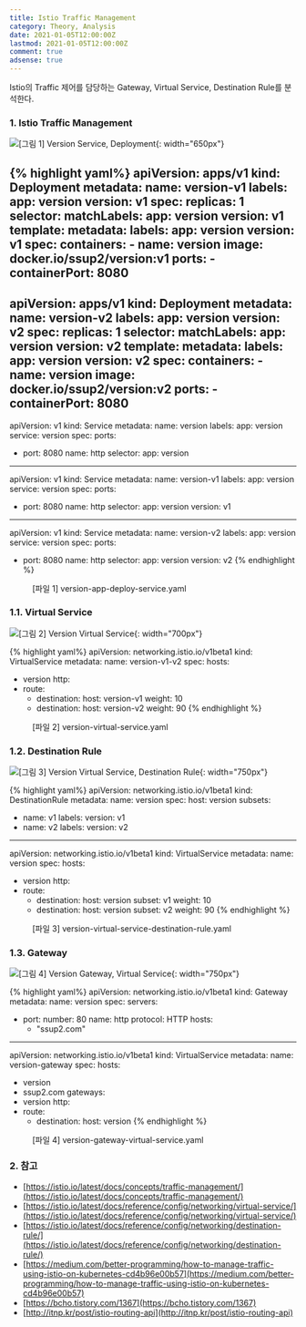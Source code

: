 ```yaml
---
title: Istio Traffic Management
category: Theory, Analysis
date: 2021-01-05T12:00:00Z
lastmod: 2021-01-05T12:00:00Z
comment: true
adsense: true
---
```


Istio의 Traffic 제어를 담당하는 Gateway, Virtual Service, Destination Rule를 분석한다.

### 1. Istio Traffic Management

![[그림 1] Version Service, Deployment]({{site.baseurl}}/images/theory_analysis/Istio_Traffic_Management/Version_Service_Deploy.PNG){: width="650px"}

{% highlight yaml%}
apiVersion: apps/v1
kind: Deployment
metadata:
  name: version-v1
  labels:
    app: version
    version: v1
spec:
  replicas: 1
  selector:
    matchLabels:
      app: version
      version: v1
  template:
    metadata:
      labels:
        app: version
        version: v1
    spec:
      containers:
      - name: version
        image: docker.io/ssup2/version:v1
        ports:
        - containerPort: 8080
---
apiVersion: apps/v1
kind: Deployment
metadata:
  name: version-v2
  labels:
    app: version
    version: v2
spec:
  replicas: 1
  selector:
    matchLabels:
      app: version
      version: v2
  template:
    metadata:
      labels:
        app: version
        version: v2
    spec:
      containers:
      - name: version
        image: docker.io/ssup2/version:v2
        ports:
        - containerPort: 8080
---
apiVersion: v1
kind: Service
metadata:
  name: version
  labels:
    app: version
    service: version
spec:
  ports:
  - port: 8080
    name: http
  selector:
    app: version
---
apiVersion: v1
kind: Service
metadata:
  name: version-v1
  labels:
    app: version
    service: version
spec:
  ports:
  - port: 8080
    name: http
  selector:
    app: version
    version: v1
---
apiVersion: v1
kind: Service
metadata:
  name: version-v2
  labels:
    app: version
    service: version
spec:
  ports:
  - port: 8080
    name: http
  selector:
    app: version
    version: v2
{% endhighlight %}
<figure>
<figcaption class="caption">[파일 1] version-app-deploy-service.yaml</figcaption>
</figure>

### 1.1. Virtual Service

![[그림 2] Version Virtual Service]({{site.baseurl}}/images/theory_analysis/Istio_Traffic_Management/Version_Virtual_Service.PNG){: width="700px"}

{% highlight yaml%}
apiVersion: networking.istio.io/v1beta1
kind: VirtualService
metadata:
  name: version-v1-v2
spec:
  hosts:
  - version
  http:
  - route:
    - destination:
        host: version-v1
      weight: 10
    - destination:
        host: version-v2
      weight: 90
{% endhighlight %}
<figure>
<figcaption class="caption">[파일 2] version-virtual-service.yaml</figcaption>
</figure>

### 1.2. Destination Rule

![[그림 3] Version Virtual Service, Destination Rule]({{site.baseurl}}/images/theory_analysis/Istio_Traffic_Management/Version_Virtual_Service_Desitination_Rule.PNG){: width="750px"}

{% highlight yaml%}
apiVersion: networking.istio.io/v1beta1
kind: DestinationRule
metadata:
  name: version
spec:
  host: version
  subsets:
  - name: v1
    labels:
      version: v1
  - name: v2
    labels:
      version: v2
---
apiVersion: networking.istio.io/v1beta1
kind: VirtualService
metadata:
  name: version
spec:
  hosts:
  - version
  http:
  - route:
    - destination:
        host: version
        subset: v1
      weight: 10
    - destination:
        host: version
        subset: v2
      weight: 90
{% endhighlight %}
<figure>
<figcaption class="caption">[파일 3] version-virtual-service-destination-rule.yaml</figcaption>
</figure>

### 1.3. Gateway

![[그림 4] Version Gateway, Virtual Service]({{site.baseurl}}/images/theory_analysis/Istio_Traffic_Management/Version_Gateway_Virtual_Service.PNG){: width="750px"}

{% highlight yaml%}
apiVersion: networking.istio.io/v1beta1
kind: Gateway
metadata:
  name: version
spec:
  servers:
  - port:
      number: 80
      name: http
      protocol: HTTP
    hosts:
    - "ssup2.com"
---
apiVersion: networking.istio.io/v1beta1
kind: VirtualService
metadata:
  name: version-gateway
spec:
  hosts:
  - version
  - ssup2.com
  gateways:
  - version
  http:
  - route:
    - destination:
        host: version
{% endhighlight %}
<figure>
<figcaption class="caption">[파일 4] version-gateway-virtual-service.yaml</figcaption>
</figure>

### 2. 참고

* [https://istio.io/latest/docs/concepts/traffic-management/](https://istio.io/latest/docs/concepts/traffic-management/)
* [https://istio.io/latest/docs/reference/config/networking/virtual-service/](https://istio.io/latest/docs/reference/config/networking/virtual-service/)
* [https://istio.io/latest/docs/reference/config/networking/destination-rule/](https://istio.io/latest/docs/reference/config/networking/destination-rule/)
* [https://medium.com/better-programming/how-to-manage-traffic-using-istio-on-kubernetes-cd4b96e00b57](https://medium.com/better-programming/how-to-manage-traffic-using-istio-on-kubernetes-cd4b96e00b57)
* [https://bcho.tistory.com/1367](https://bcho.tistory.com/1367)
* [http://itnp.kr/post/istio-routing-api](http://itnp.kr/post/istio-routing-api)